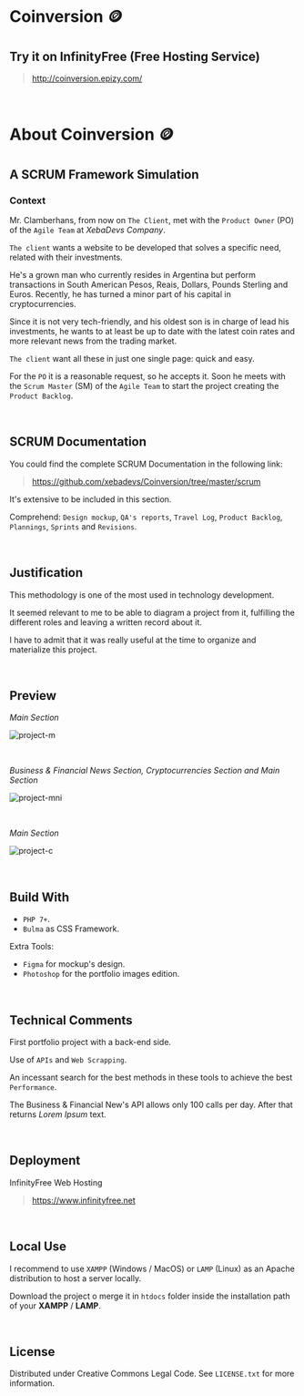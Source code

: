 # Coinversion :coin:

## Try it on InfinityFree (Free Hosting Service)

> http://coinversion.epizy.com/

<br>



# About Coinversion :coin:

## A SCRUM Framework Simulation

### Context

Mr. Clamberhans, from now on `The Client`, met with the `Product Owner` (PO) of the `Agile Team` at *XebaDevs Company*.

`The client` wants a website to be developed that solves a specific need, related with their investments.

He's a grown man who currently resides in Argentina but perform transactions in South American Pesos, Reais, Dollars, Pounds Sterling and Euros. Recently, he has turned a minor part of his capital in cryptocurrencies.

Since it is not very tech-friendly, and his oldest son is in charge of lead his investments, he wants to at least be up to date with the latest coin rates and more relevant news from the trading market.

`The client` want all these in just one single page: quick and easy.

For the `PO` it is a reasonable request, so he accepts it. Soon he meets with the `Scrum Master` (SM) of the `Agile Team` to start the project creating the `Product Backlog`.

<br>



## SCRUM Documentation

You could find the complete SCRUM Documentation in the following link:

> https://github.com/xebadevs/Coinversion/tree/master/scrum

It's extensive to be included in this section.

Comprehend: `Design mockup`, `QA's reports`, `Travel Log`, `Product Backlog`, `Plannings`, `Sprints` and `Revisions`.

<br>



## Justification

This methodology is one of the most used in technology development.

It seemed relevant to me to be able to diagram a project from it, fulfilling the different roles and leaving a written record about it.

I have to admit that it was really useful at the time to organize and materialize this project.

<br>

## Preview

*Main Section*

![project-m](https://user-images.githubusercontent.com/91569646/148473132-a3ae2f18-9444-42f2-9c4b-32cddf48cc26.jpg)

<br>

*Business & Financial News Section, Cryptocurrencies Section and Main Section*

![project-mni](https://user-images.githubusercontent.com/91569646/148473141-8ce93234-f848-452a-b03d-27c68e19c6a6.jpg)

<br>

*Main Section*

![project-c](https://user-images.githubusercontent.com/91569646/148473120-88405c40-5d43-4129-a40e-0374e2a7b939.jpg)

<br>



## Build With

- `PHP 7+`.
- `Bulma` as CSS Framework.

Extra Tools:
- `Figma` for mockup's design.
- `Photoshop` for the portfolio images edition.

<br>



## Technical Comments

First portfolio project with a back-end side.

Use of `APIs` and `Web Scrapping`.

An incessant search for the best methods in these tools to achieve the best `Performance`.

The Business & Financial New's API allows only 100 calls per day. After that returns *Lorem Ipsum* text.

<br>



## Deployment

InfinityFree Web Hosting

> https://www.infinityfree.net

<br>



## Local Use

I recommend to use `XAMPP` (Windows / MacOS) or `LAMP` (Linux) as an Apache distribution to host a server locally.

Download the project o merge it in `htdocs` folder inside the installation path of your **XAMPP** / **LAMP**.

<br>



## License

Distributed under Creative Commons Legal Code. See `LICENSE.txt` for more information.
